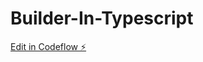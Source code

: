 # Builder-In-Typescript

[Edit in Codeflow ⚡️](https://stackblitz.com/~/github.com/z3v0k/Builder-In-Typescript)